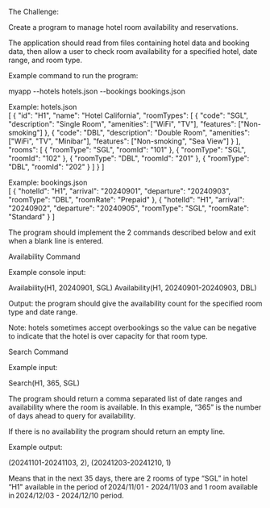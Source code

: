 The Challenge:

Create a program to manage hotel room availability and reservations.

The application should read from files containing hotel data and booking data, then allow a user to check room availability for a specified hotel, date range, and room type.

Example command to run the program:

myapp --hotels hotels.json --bookings bookings.json

Example: hotels.json  
[
{
"id": "H1",
"name": "Hotel California",
"roomTypes": [
{
"code": "SGL",
"description": "Single Room",
"amenities": ["WiFi", "TV"],
"features": ["Non-smoking"]
},
{
"code": "DBL",
"description": "Double Room",
"amenities": ["WiFi", "TV", "Minibar"],
"features": ["Non-smoking", "Sea View"]
}
],
"rooms": [
{
"roomType": "SGL",
"roomId": "101"
},
{
"roomType": "SGL",
"roomId": "102"
},
{
"roomType": "DBL",
"roomId": "201"
},
{
"roomType": "DBL",
"roomId": "202"
}
]
}
]


Example: bookings.json  
[
{
"hotelId": "H1",
"arrival": "20240901",
"departure": "20240903",
"roomType": "DBL",
"roomRate": "Prepaid"
},
{
"hotelId": "H1",
"arrival": "20240902",
"departure": "20240905",
"roomType": "SGL",
"roomRate": "Standard"
}
]


The program should implement the 2 commands described below and exit when a blank line is entered.

Availability Command

Example console input:

Availability(H1, 20240901, SGL)
Availability(H1, 20240901-20240903, DBL)

Output: the program should give the availability count for the specified room type and date range.

Note: hotels sometimes accept overbookings so the value can be negative to indicate that the hotel is over capacity for that room type.

Search Command

Example input:

Search(H1, 365, SGL)

The program should return a comma separated list of date ranges and availability where the room is available. In this example, “365” is the number of days ahead to query for availability.

If there is no availability the program should return an empty line.

Example output:

(20241101-20241103, 2), (20241203-20241210, 1)

Means that in the next 35 days, there are 2 rooms of type “SGL” in hotel “H1" available in the period of 2024/11/01 - 2024/11/03 and 1 room available in 2024/12/03 - 2024/12/10 period.